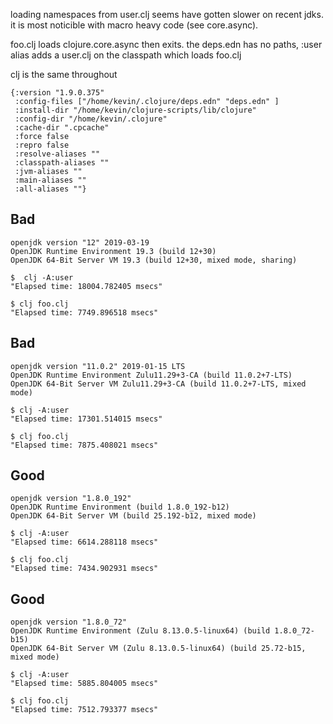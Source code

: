 loading namespaces from user.clj seems have gotten slower on recent
jdks. it is most noticible with macro heavy code (see core.async).

foo.clj loads clojure.core.async then exits. the deps.edn has no
paths, :user alias adds a user.clj on the classpath which loads
foo.clj

clj is the same throughout

```
{:version "1.9.0.375"
 :config-files ["/home/kevin/.clojure/deps.edn" "deps.edn" ]
 :install-dir "/home/kevin/clojure-scripts/lib/clojure"
 :config-dir "/home/kevin/.clojure"
 :cache-dir ".cpcache"
 :force false
 :repro false
 :resolve-aliases ""
 :classpath-aliases ""
 :jvm-aliases ""
 :main-aliases ""
 :all-aliases ""}
```

## Bad

```
openjdk version "12" 2019-03-19
OpenJDK Runtime Environment 19.3 (build 12+30)
OpenJDK 64-Bit Server VM 19.3 (build 12+30, mixed mode, sharing)
```

```
$  clj -A:user                           
"Elapsed time: 18004.782405 msecs"
```

```
$ clj foo.clj                           
"Elapsed time: 7749.896518 msecs"
```

## Bad

```
openjdk version "11.0.2" 2019-01-15 LTS
OpenJDK Runtime Environment Zulu11.29+3-CA (build 11.0.2+7-LTS)
OpenJDK 64-Bit Server VM Zulu11.29+3-CA (build 11.0.2+7-LTS, mixed mode)
```

```
$ clj -A:user                           
"Elapsed time: 17301.514015 msecs"
```

```
$ clj foo.clj                           
"Elapsed time: 7875.408021 msecs"
```

## Good

```
openjdk version "1.8.0_192"
OpenJDK Runtime Environment (build 1.8.0_192-b12)
OpenJDK 64-Bit Server VM (build 25.192-b12, mixed mode)
```

```
$ clj -A:user                           
"Elapsed time: 6614.288118 msecs"
```

```
$ clj foo.clj                           
"Elapsed time: 7434.902931 msecs"
```

## Good

```
openjdk version "1.8.0_72"
OpenJDK Runtime Environment (Zulu 8.13.0.5-linux64) (build 1.8.0_72-b15)
OpenJDK 64-Bit Server VM (Zulu 8.13.0.5-linux64) (build 25.72-b15, mixed mode)
```

```
$ clj -A:user                           
"Elapsed time: 5885.804005 msecs"
```

```
$ clj foo.clj                           
"Elapsed time: 7512.793377 msecs"
```
